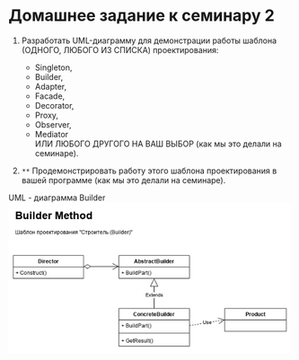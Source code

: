 # Домашнее задание к семинару 2

1. Разработать UML-диаграмму для демонстрации работы шаблона (ОДНОГО, ЛЮБОГО ИЗ СПИСКА) проектирования:
   + Singleton,
   + Builder,
   + Adapter,
   + Facade,
   + Decorator,
   + Proxy,
   + Observer,
   + Mediator  
   ИЛИ ЛЮБОГО ДРУГОГО НА ВАШ ВЫБОР (как мы это делали на семинаре).

2. `**` Продемонстрировать работу этого шаблона проектирования в вашей программе (как мы это делали на семинаре).

UML - диаграмма Builder  
![Диаграмма Builder](https://github.com/Kornegin-GB/HW_SoftArch_2/blob/main/Builder.drawio.png)